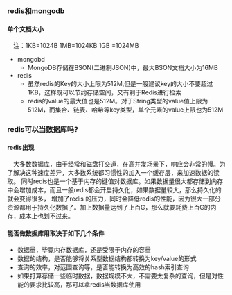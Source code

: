 ### redis和mongodb
#### 单个文档大小
&ensp;&ensp;注：1KB=1024B 1MB=1024KB 1GB =1024MB
- mongobd
  + MongoDB存储在BSON(二进制JSON)中，最大BSON文档大小为16MB
- redis
  + 虽然redis的Key的大小上限为512M,但是一般建议key的大小不要超过1KB，这样既可以节约存储空间，又有利于Redis进行检索
  + redis的value的最大值也是512M。对于String类型的value值上限为512M，而集合、链表、哈希等key类型，单个元素的value上限也为512M

### redis可以当数据库吗?
#### redis出现
&ensp;&ensp;大多数数据库，由于经常和磁盘打交道，在高并发场景下，响应会非常的慢。为了解决这种速度差异，大多数系统都习惯性的加入一个缓存层，来加速数据的读取。
同时redis也是一个基于内存的键值对数据库。如果数据量很大都存储到内存中会增加成本，而且一般redis都会开启持久化，如果数据量较大，那么持久化的就会变得很多，
增加了redis 的压力，同时会降低redis的性能，因为很大一部分资源都用于持久化数据了。加上数据量达到了上百G，那么就要耗费上百G的内存，成本上也划不过来。

#### 能否做数据库用取决于如下几个条件
- 数据量，毕竟内存数据库，还是受限于内存的容量
- 数据的结构，是否能够将关系型数据结构都转换为key/value的形式
- 查询的效率，对范围查询等，是否能转换为高效的hash索引查询
- 如果打算存储一些临时数据，数据规模不大，不需要太复杂的查询，但是对性能的要求比较高，那可以拿redis当数据库使用




